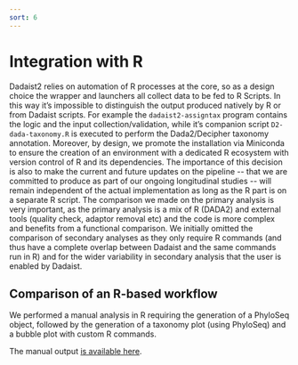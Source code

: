 ```yaml
---
sort: 6
---
```


# Integration with R

Dadaist2 relies on automation of R processes at the core, so as a design choice the wrapper and launchers all collect data to be fed to R Scripts. 
In this way it’s impossible to distinguish the output produced natively by R or from Dadaist scripts. 
For example the `dadaist2-assigntax` program contains the logic and the input collection/validation, while it’s companion script `D2-dada-taxonomy.R` is executed to perform the Dada2/Decipher taxonomy annotation. 
Moreover, by design, we promote the installation via Miniconda to ensure the creation of an environment 
with a dedicated R ecosystem with version control of R and its dependencies. 
The importance of this decision is also to make the current and future updates on the pipeline -- 
that we are committed to produce as part of our ongoing longitudinal studies -- 
will remain independent of the actual implementation as long as the R part is on a separate R script.
The comparison we made on the primary analysis is very important, 
as the primary analysis is a mix of R (DADA2) and external tools 
(quality check, adaptor removal etc) and the code is more complex and benefits 
from a functional comparison. We initially omitted the comparison of secondary 
analyses as they only require R commands (and thus have a complete overlap 
between Dadaist and the same commands run in R) and for the wider variability 
in secondary analysis that the user is enabled by Dadaist.

## Comparison of an R-based workflow

We performed a manual analysis in R requiring the generation of a PhyloSeq object, followed
by the generation of a taxonomy plot (using PhyloSeq) and a bubble plot with custom
R commands.

The manual output [is available here](plot.html).


